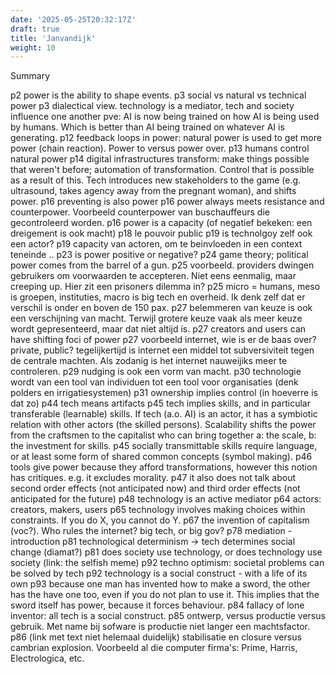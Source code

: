 ```yaml
---
date: '2025-05-25T20:32:17Z'
draft: true
title: 'Janvandijk'
weight: 10
---
```


Summary

p2 power is the ability to shape events.
p3 social vs natural vs technical power
p3 dialectical view. technology is a mediator, tech and society influence one another
pve: AI is now being trained on how AI is being used by humans. Which is better than AI being trained on whatever AI is generating.
p12 feedback loops in power: natural power is used to get more power (chain reaction). Power to versus power over.
p13 humans control natural power
p14 digital infrastructures transform: make things possible that weren't before; automation of transformation. Control that is possible as a result of this. Tech introduces new stakeholders to the game (e.g. ultrasound, takes agency away from the pregnant woman), and shifts power.
p16 preventing is also power
p16 power always meets resistance and counterpower. Voorbeeld counterpower van buschauffeurs die gecontroleerd worden.
p16 power is a capacity (of negatief bekeken: een dreigement is ook macht)
p18 le pouvoir public
p19 is technolgoy zelf ook een actor?
p19 capacity van actoren, om te beinvloeden in een context teneinde ..
p23 is power positive or negative?
p24 game theory; political power comes from the barrel of a gun.
p25 voorbeeld. providers dwingen gebruikers om voorwaarden te accepteren. Niet eens eenmalig, maar creeping up. Hier zit een prisoners dilemma in?
p25 micro = humans, meso is groepen, instituties, macro is big tech en overheid. Ik denk zelf dat er verschil is onder en boven de 150 pax.
p27 belemmeren van keuze is ook een verschijning van macht. Terwijl grotere keuze vaak als meer keuze wordt gepresenteerd, maar dat niet altijd is.
p27 creators and users can have shifting foci of power
p27 voorbeeld internet, wie is er de baas over? private, public? tegelijkertijd is internet een middel tot subversiviteit tegen de centrale machten. Als zodanig is het internet nauweijiks meer te controleren.
p29 nudging is ook een vorm van macht.
p30 technologie wordt van een tool van individuen tot een tool voor organisaties (denk polders en irrigatiesystemen)
p31 ownership implies control (in hoeverre is dat zo)
p44 tech means artifacts
p45 tech implies skills, and in particular transferable (learnable) skills. If tech (a.o. AI) is an actor, it has a symbiotic relation with other actors (the skilled persons). Scalability shifts the power from the craftsmen to the capitalist who can bring together a: the scale, b: the investment for skills.
p45 socially transmittable skills require language, or at least some form of shared common concepts (symbol making).
p46 tools give power because they afford transformations, however this notion has critiques. e.g. it excludes morality.
p47 it also does not talk about second order effects (not anticipated now) and third order effects (not anticipated for the future)
p48 technology is an active mediator
p64 actors: creators, makers, users
p65 technology involves making choices within constraints. If you do X, you cannot do Y.
p67 the invention of capitalism (voc?). Who rules the internet? big tech, or big gov?
p78 mediation - introduction
p81 technological determinism -> tech determines social change (diamat?)
p81 does society use technology, or does technology use society (link: the selfish meme)
p92 techno optimism: societal problems can be solved by tech
p92 technology is a social construct - with a life of its own
p93 because one man has invented how to make a sword, the other has the have one too, even if you do not plan to use it. This implies that the sword itself has power, because it forces behaviour.
p84 fallacy of lone inventor: all tech is a social construct.
p85 ontwerp, versus productie versus gebruik. Met name bij sofware is productie niet langer een machtsfactor.
p86 (link met text niet helemaal duidelijk) stabilisatie en closure versus cambrian explosion. Voorbeeld al die computer firma's: Prime, Harris, Electrologica, etc.
